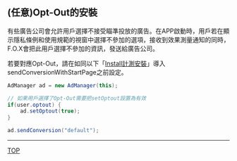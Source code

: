 ## (任意)Opt-Out的安裝

有些廣告公司會允許用戶選擇不接受瞄準投放的廣告。在APP啟動時，用戶若在顯示隱私條例和使用規範的視窗中選擇不參加的選項，接收到效果測量通知的同時，F.O.X會把此用戶選擇不參加的資訊，發送給廣告公司。

若要對應Opt-Out，請在如同以下「[Install計測安裝](/lang/zh-tw/doc/send_conversion/README.md)」導入sendConversionWithStartPage之前設定。

```java
AdManager ad = new AdManager(this);
// 如果用戶選擇了Opt-Out需要把setOptout設置為有效if(user.optout) {	ad.setOptout(true);}
ad.sendConversion("default");
```

---
[TOP](/lang/zh-tw/README.md)

